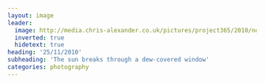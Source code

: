 ```yaml
---
layout: image
leader:
  image: http://media.chris-alexander.co.uk/pictures/project365/2010/nov/25/251110.jpg
  inverted: true
  hidetext: true
heading: '25/11/2010'
subheading: 'The sun breaks through a dew-covered window'
categories: photography
---
```

